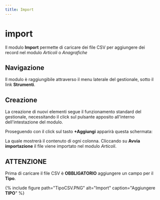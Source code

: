 ```yaml
---
title: Import
---
```


# import

Il modulo **Import** permette di caricare dei file CSV per aggiungere dei record nel modulo _Articoli_ o _Anagrafiche_

## Navigazione

Il modulo è raggiungibile attraverso il menu laterale del gestionale, sotto il link **Strumenti**.

## Creazione

La creazione di nuovi elementi segue il funzionamento standard del gestionale, necessitando il click sul pulsante apposito all'interno dell'intestazione del modulo.

Proseguendo con il click sul tasto **+Aggiungi** apparirà questa schermata:

La quale mostrerà il contenuto di ogni colonna. Cliccando su **Avvia importazione** il file viene importato nel modulo _Articoli_.

## ATTENZIONE
Prima di caricare il file CSV è **OBBLIGATORIO** aggiungere un campo per il **Tipo**.

{% include figure path="TipoCSV.PNG" alt="Import" caption="Aggiungere  **TIPO**" %}
